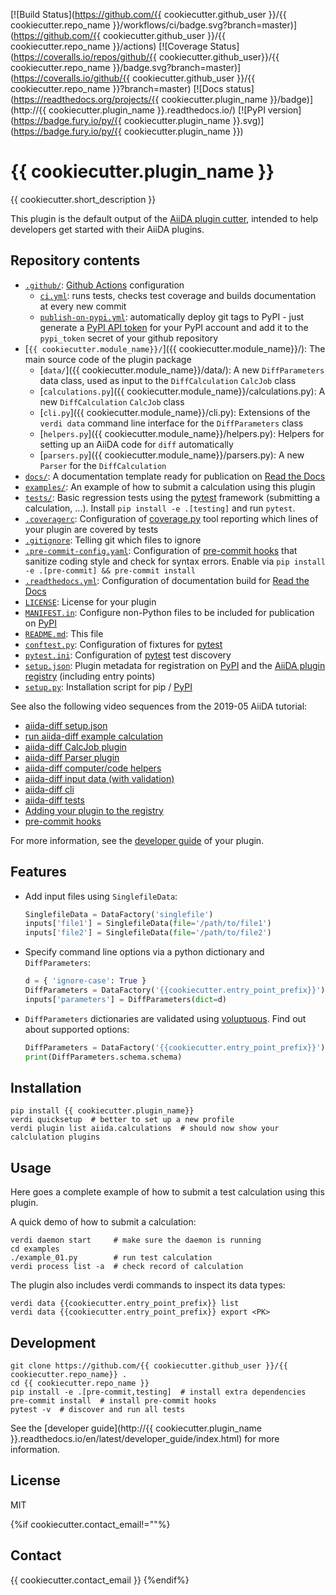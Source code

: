 [![Build Status](https://github.com/{{ cookiecutter.github_user }}/{{ cookiecutter.repo_name }}/workflows/ci/badge.svg?branch=master)](https://github.com/{{ cookiecutter.github_user }}/{{ cookiecutter.repo_name }}/actions)
[![Coverage Status](https://coveralls.io/repos/github/{{ cookiecutter.github_user}}/{{ cookiecutter.repo_name }}/badge.svg?branch=master)](https://coveralls.io/github/{{ cookiecutter.github_user }}/{{ cookiecutter.repo_name }}?branch=master)
[![Docs status](https://readthedocs.org/projects/{{ cookiecutter.plugin_name }}/badge)](http://{{ cookiecutter.plugin_name }}.readthedocs.io/)
[![PyPI version](https://badge.fury.io/py/{{ cookiecutter.plugin_name }}.svg)](https://badge.fury.io/py/{{ cookiecutter.plugin_name }})

# {{ cookiecutter.plugin_name }}

{{ cookiecutter.short_description }}

This plugin is the default output of the
[AiiDA plugin cutter](https://github.com/aiidateam/aiida-plugin-cutter),
intended to help developers get started with their AiiDA plugins.

## Repository contents

* [`.github/`](.github/): [Github Actions](https://github.com/features/actions) configuration
  * [`ci.yml`](.github/workflows/ci.yml): runs tests, checks test coverage and builds documentation at every new commit
  * [`publish-on-pypi.yml`](.github/workflows/publish-on-pypi.yml): automatically deploy git tags to PyPI - just generate a [PyPI API token](https://pypi.org/help/#apitoken) for your PyPI account and add it to the `pypi_token` secret of your github repository
* [`{{ cookiecutter.module_name}}/`]({{ cookiecutter.module_name}}/): The main source code of the plugin package
  * [`data/`]({{ cookiecutter.module_name}}/data/): A new `DiffParameters` data class, used as input to the `DiffCalculation` `CalcJob` class
  * [`calculations.py`]({{ cookiecutter.module_name}}/calculations.py): A new `DiffCalculation` `CalcJob` class
  * [`cli.py`]({{ cookiecutter.module_name}}/cli.py): Extensions of the `verdi data` command line interface for the `DiffParameters` class
  * [`helpers.py`]({{ cookiecutter.module_name}}/helpers.py): Helpers for setting up an AiiDA code for `diff` automatically
  * [`parsers.py`]({{ cookiecutter.module_name}}/parsers.py): A new `Parser` for the `DiffCalculation`
* [`docs/`](docs/): A documentation template ready for publication on [Read the Docs](http://aiida-diff.readthedocs.io/en/latest/)
* [`examples/`](examples/): An example of how to submit a calculation using this plugin
* [`tests/`](tests/): Basic regression tests using the [pytest](https://docs.pytest.org/en/latest/) framework (submitting a calculation, ...). Install `pip install -e .[testing]` and run `pytest`.
* [`.coveragerc`](.coveragerc): Configuration of [coverage.py](https://coverage.readthedocs.io/en/latest) tool reporting which lines of your plugin are covered by tests
* [`.gitignore`](.gitignore): Telling git which files to ignore
* [`.pre-commit-config.yaml`](.pre-commit-config.yaml): Configuration of [pre-commit hooks](https://pre-commit.com/) that sanitize coding style and check for syntax errors. Enable via `pip install -e .[pre-commit] && pre-commit install`
* [`.readthedocs.yml`](.readthedocs.yml): Configuration of documentation build for [Read the Docs](https://readthedocs.org/)
* [`LICENSE`](LICENSE): License for your plugin
* [`MANIFEST.in`](MANIFEST.in): Configure non-Python files to be included for publication on [PyPI](https://pypi.org/)
* [`README.md`](README.md): This file
* [`conftest.py`](conftest.py): Configuration of fixtures for [pytest](https://docs.pytest.org/en/latest/)
* [`pytest.ini`](pytest.ini): Configuration of [pytest](https://docs.pytest.org/en/latest/) test discovery
* [`setup.json`](setup.json): Plugin metadata for registration on [PyPI](https://pypi.org/) and the [AiiDA plugin registry](https://aiidateam.github.io/aiida-registry/) (including entry points)
* [`setup.py`](setup.py): Installation script for pip / [PyPI](https://pypi.org/)


See also the following video sequences from the 2019-05 AiiDA tutorial:

 * [aiida-diff setup.json](https://www.youtube.com/watch?v=2CxiuiA1uVs&t=240s)
 * [run aiida-diff example calculation](https://www.youtube.com/watch?v=2CxiuiA1uVs&t=403s)
 * [aiida-diff CalcJob plugin](https://www.youtube.com/watch?v=2CxiuiA1uVs&t=685s)
 * [aiida-diff Parser plugin](https://www.youtube.com/watch?v=2CxiuiA1uVs&t=936s)
 * [aiida-diff computer/code helpers](https://www.youtube.com/watch?v=2CxiuiA1uVs&t=1238s)
 * [aiida-diff input data (with validation)](https://www.youtube.com/watch?v=2CxiuiA1uVs&t=1353s)
 * [aiida-diff cli](https://www.youtube.com/watch?v=2CxiuiA1uVs&t=1621s)
 * [aiida-diff tests](https://www.youtube.com/watch?v=2CxiuiA1uVs&t=1931s)
 * [Adding your plugin to the registry](https://www.youtube.com/watch?v=760O2lDB-TM&t=112s)
 * [pre-commit hooks](https://www.youtube.com/watch?v=760O2lDB-TM&t=333s)

For more information, see the [developer guide](https://aiida-diff.readthedocs.io/en/latest/developer_guide) of your plugin.


## Features

 * Add input files using `SinglefileData`:
   ```python
   SinglefileData = DataFactory('singlefile')
   inputs['file1'] = SinglefileData(file='/path/to/file1')
   inputs['file2'] = SinglefileData(file='/path/to/file2')
   ```

 * Specify command line options via a python dictionary and `DiffParameters`:
   ```python
   d = { 'ignore-case': True }
   DiffParameters = DataFactory('{{cookiecutter.entry_point_prefix}}')
   inputs['parameters'] = DiffParameters(dict=d)
   ```

 * `DiffParameters` dictionaries are validated using [voluptuous](https://github.com/alecthomas/voluptuous).
   Find out about supported options:
   ```python
   DiffParameters = DataFactory('{{cookiecutter.entry_point_prefix}}')
   print(DiffParameters.schema.schema)
   ```

## Installation

```shell
pip install {{ cookiecutter.plugin_name}}
verdi quicksetup  # better to set up a new profile
verdi plugin list aiida.calculations  # should now show your calclulation plugins
```


## Usage

Here goes a complete example of how to submit a test calculation using this plugin.

A quick demo of how to submit a calculation:
```shell
verdi daemon start     # make sure the daemon is running
cd examples
./example_01.py        # run test calculation
verdi process list -a  # check record of calculation
```

The plugin also includes verdi commands to inspect its data types:
```shell
verdi data {{cookiecutter.entry_point_prefix}} list
verdi data {{cookiecutter.entry_point_prefix}} export <PK>
```

## Development

```shell
git clone https://github.com/{{ cookiecutter.github_user }}/{{ cookiecutter.repo_name}} .
cd {{ cookiecutter.repo_name }}
pip install -e .[pre-commit,testing]  # install extra dependencies
pre-commit install  # install pre-commit hooks
pytest -v  # discover and run all tests
```

See the [developer guide](http://{{ cookiecutter.plugin_name }}.readthedocs.io/en/latest/developer_guide/index.html) for more information.

## License

MIT

{%if cookiecutter.contact_email!=""%}
## Contact

{{ cookiecutter.contact_email }}
{%endif%}

